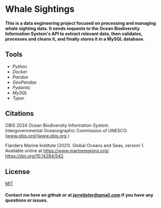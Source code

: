 # Whale Sightings

#### This is a data engineering project focused on processing and managing whale sighting data. It sends requests to the Ocean Biodiversity Information System's API to extract relevant data, then validates, processes and cleans it, and finally stores it in a MySQL database.


## Tools

* _Python_
* _Docker_
* _Pandas_
* _GeoPandas_
* _Pydantic_
* _MySQL_
* _Typer_


## Citations
OBIS 2024 Ocean Biodiversity Information System.  
Intergovernmental Oceanographic Commission of UNESCO.  
[www.obis.org](www.obis.org.)  

Flanders Marine Institute (2021). Global Oceans and Seas, version 1.  
Available online at https://www.marineregions.org/. https://doi.org/10.14284/542.


## License
[MIT](https://github.com/jarretjeter/whale-sightings/blob/main/LICENSE.txt)

#### Contact me here on github or at jarretjeter@gmail.com if you have any questions or issues.